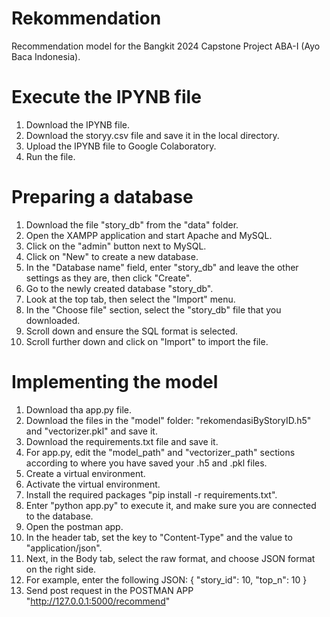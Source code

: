 # Rekommendation
Recommendation model for the Bangkit 2024 Capstone Project ABA-I (Ayo Baca Indonesia).

# Execute the IPYNB file
1. Download the IPYNB file.
2. Download the storyy.csv file and save it in the local directory.
3. Upload the IPYNB file to Google Colaboratory.
4. Run the file.
   
# Preparing a database
1. Download the file "story_db" from the "data" folder.
2. Open the XAMPP application and start Apache and MySQL.
3. Click on the "admin" button next to MySQL.
4. Click on "New" to create a new database.
5. In the "Database name" field, enter "story_db" and leave the other settings as they are, then click "Create".
6. Go to the newly created database "story_db".
7. Look at the top tab, then select the "Import" menu.
8. In the "Choose file" section, select the "story_db" file that you downloaded.
9. Scroll down and ensure the SQL format is selected.
10. Scroll further down and click on "Import" to import the file.

# Implementing the model
1. Download tha app.py file.
2. Download the files in the "model" folder: "rekomendasiByStoryID.h5" and "vectorizer.pkl" and save it.
3. Download the requirements.txt file and save it.
4. For app.py, edit the "model_path" and "vectorizer_path" sections according to where you have saved your .h5 and .pkl files.
5. Create a virtual environment.
6. Activate the virtual environment.
7. Install the required packages "pip install -r requirements.txt".
8. Enter "python app.py" to execute it, and make sure you are connected to the database.
9. Open the postman app.
10. In the header tab, set the key to "Content-Type" and the value to "application/json". 
11. Next, in the Body tab, select the raw format, and choose JSON format on the right side.
12. For example, enter the following JSON:
    {
    "story_id": 10,
    "top_n": 10
  }
13. Send post request in the POSTMAN APP "http://127.0.0.1:5000/recommend"
